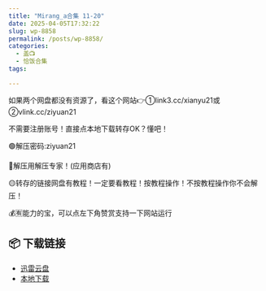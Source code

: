 ```yaml
---
title: "Mirang_a合集 11-20"
date: 2025-04-05T17:32:22
slug: wp-8858
permalink: /posts/wp-8858/
categories:
  - 盖📺
  - 恰饭合集
tags:

---
```


如果两个网盘都没有资源了，看这个网站👉①link3.cc/xianyu21或②vlink.cc/ziyuan21

不需要注册账号！直接点本地下载转存OK？懂吧！

🟢解压密码:ziyuan21

🔵解压用解压专家！(应用商店有)

🟡转存的链接网盘有教程！一定要看教程！按教程操作！不按教程操作你不会解压！

💰🈶能力的宝，可以点左下角赞赏支持一下网站运行

## 📦 下载链接
- [迅雷云盘](https://blziyuan21.com/pay-download/8858?key=5a7ff5e201&down_id=0)
- [本地下载](https://blziyuan21.com/pay-download/8858?key=5a7ff5e201&down_id=1)

